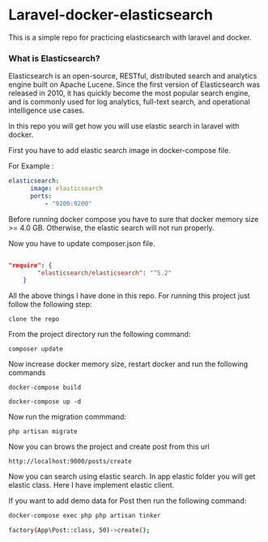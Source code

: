 
# Laravel-docker-elasticsearch

This is a simple repo for practicing elasticsearch with laravel and docker.

### What is Elasticsearch?

Elasticsearch is an open-source, RESTful, distributed search and analytics engine built on Apache Lucene. Since the first version of Elasticsearch was released in 2010, it has quickly become the most popular search engine, and is commonly used for log analytics, full-text search, and operational intelligence use cases. 

In this repo you will get how  you will use elastic search in laravel with docker.

First you have to add elastic search image in docker-compose file.

For Example :

```yaml
elasticsearch:
      image: elasticsearch
      ports:
          - "9200:9200"
```

Before running docker compose you have to sure that docker memory size >= 4.0 GB. Otherwise, the elastic search will not run properly.

Now you have to update composer.json file.

```json

"require": {      
        "elasticsearch/elasticsearch": "^5.2"  
    }

```

All the above things I have done in this repo. For running this project just follow the following step:

``` 
clone the repo 
```

From the project directory run the following command:

```
composer update
```

Now increase docker memory size, restart docker and run the following commands

```
docker-compose build

docker-compose up -d
``` 

Now run the migration commmand:

``` 
php artisan migrate
```

Now you can brows the project and create post from this url

```
http://localhost:9000/posts/create
```

Now you can search using elastic search. In app elastic folder you will get elastic class. Here I have implement elastic client.

If you want to add demo data for Post then run the following command:

```sh
docker-compose exec php php artisan tinker

factory(App\Post::class, 50)->create();
```

